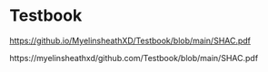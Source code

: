 # Testbook

https://github.io/MyelinsheathXD/Testbook/blob/main/SHAC.pdf

https://myelinsheathxd/github.com/Testbook/blob/main/SHAC.pdf
